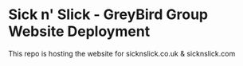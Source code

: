 # Sick n' Slick - GreyBird Group Website Deployment
This repo is hosting the website for sicknslick.co.uk & sicknslick.com

